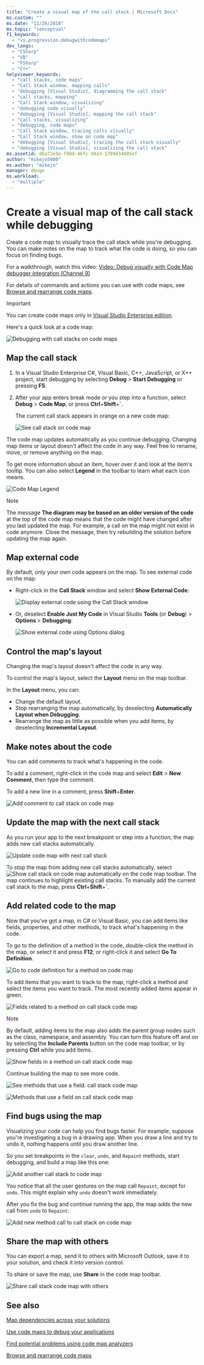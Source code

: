 ```yaml
---
title: "Create a visual map of the call stack | Microsoft Docs"
ms.custom: ""
ms.date: "11/26/2018"
ms.topic: "conceptual"
f1_keywords:
  - "vs.progression.debugwithcodemaps"
dev_langs:
  - "CSharp"
  - "VB"
  - "FSharp"
  - "C++"
helpviewer_keywords:
  - "call stacks, code maps"
  - "Call Stack window, mapping calls"
  - "debugging [Visual Studio], diagramming the call stack"
  - "call stacks, mapping"
  - "Call Stack window, visualizing"
  - "debugging code visually"
  - "debugging [Visual Studio], mapping the call stack"
  - "call stacks, visualizing"
  - "debugging, code maps"
  - "Call Stack window, tracing calls visually"
  - "Call Stack window, show on code map"
  - "debugging [Visual Studio], tracing the call stack visually"
  - "debugging [Visual Studio], visualizing the call stack"
ms.assetid: d6a72e5e-f88d-46fc-94a3-1789d34805ef
author: "mikejo5000"
ms.author: "mikejo"
manager: douge
ms.workload:
  - "multiple"
---
```

# Create a visual map of the call stack while debugging 

Create a code map to visually trace the call stack while you're debugging. You can make notes on the map to track what the code is doing, so you can focus on finding bugs.

For a walkthrough, watch this video: 
[Video: Debug visually with Code Map debugger integration (Channel 9)](http://go.microsoft.com/fwlink/?LinkId=293418)

For details of commands and actions you can use with code maps, see [Browse and rearrange code maps](../modeling/browse-and-rearrange-code-maps.md).

>[!IMPORTANT]
>You can create code maps only in [Visual Studio Enterprise edition](https://visualstudio.microsoft.com/downloads/?utm_medium=microsoft&utm_source=docs.microsoft.com&utm_campaign=button+cta&utm_content=download+vs2017).

Here's a quick look at a code map:

 ![Debugging with call stacks on code maps](../debugger/media/debuggermap_overview.png "DebuggerMap_Overview")

##  <a name="MapStack"></a> Map the call stack

1. In a Visual Studio Enterprise C#, Visual Basic, C++, JavaScript, or X++ project, start debugging by selecting **Debug** > **Start Debugging** or pressing **F5**.
   
1. After your app enters break mode or you step into a function, select **Debug** > **Code Map**, or press **Ctrl**+**Shift**+**`**.

   The current call stack appears in orange on a new code map:

   ![See call stack on code map](../debugger/media/debuggermap_seeundocallstack.png "DebuggerMap_SeeUndoCallStack")

The code map updates automatically as you continue debugging. Changing map items or layout doesn't affect the code in any way. Feel free to rename, move, or remove anything on the map.

To get more information about an item, hover over it and look at the item's tooltip. You can also select **Legend** in the toolbar to learn what each icon means.

![Code Map Legend](../debugger/media/debuggermap_showlegend.png "Code Map Legend")

>[!NOTE]
>The message **The diagram may be based on an older version of the code** at the top of the code map means that the code might have changed after you last updated the map. For example, a call on the map might not exist in code anymore. Close the message, then try rebuilding the solution before updating the map again.

## Map external code

By default, only your own code appears on the map. To see external code on the map:
  
- Right-click in the **Call Stack** window and select **Show External Code**:
  
  ![Display external code using the Call Stack window](../debugger/media/debuggermap_callstackmenu.png "DebuggerMap_CallStackMenu")
- Or, deselect **Enable Just My Code** in Visual Studio **Tools** (or **Debug**) > **Options** > **Debugging**:
  
  ![Show external code using Options dialog](../debugger/media/debuggermap_debugoptions.png "DebuggerMap_DebugOptions")

## Control the map's layout

Changing the map's layout doesn't affect the code in any way. 

To control the map's layout, select the **Layout** menu on the map toolbar. 

In the **Layout** menu, you can:

-   Change the default layout.
-   Stop rearranging the map automatically, by deselecting **Automatically Layout when Debugging**.
-   Rearrange the map as little as possible when you add items, by deselecting **Incremental Layout**.

##  <a name="MakeNotes"></a> Make notes about the code

You can add comments to track what's happening in the code. 

To add a comment, right-click in the code map and select **Edit** > **New Comment**, then type the comment. 

To add a new line in a comment, press **Shift**+**Enter**.

 ![Add comment to call stack on code map](../debugger/media/debuggermap_addcomment.png "DebuggerMap_AddComment")

##  <a name="UpdateMap"></a> Update the map with the next call stack

As you run your app to the next breakpoint or step into a function, the map adds new call stacks automatically.

![Update code map with next call stack](../debugger/media/debuggermap_addclearcallstack.png "DebuggerMap_AddClearCallStack")

To stop the map from adding new call stacks automatically, select ![Show call stack on code map automatically](../debugger/media/debuggermap_automaticupdateicon.gif "Show call stack on code map automatically") on the code map toolbar. The map continues to highlight existing call stacks. To manually add the current call stack to the map, press **Ctrl**+**Shift**+**`**. 

##  <a name="AddRelatedCode"></a> Add related code to the map

Now that you've got a map, in C# or Visual Basic, you can add items like fields, properties, and other methods, to track what's happening in the code. 

To go to the definition of a method in the code, double-click the method in the map, or select it and press **F12**, or right-click it and select **Go To Definition**.

![Go to code definition for a method on code map](../debugger/media/debuggermap_gotocodedefinition.png "DebuggerMap_GoToCodeDefinition")

To add items that you want to track to the map, right-click a method and select the items you want to track. The most recently added items appear in green.

![Fields related to a method on call stack code map](../debugger/media/debuggermap_showedfields.png "DebuggerMap_ShowedFields")

>[!NOTE]
>By default, adding items to the map also adds the parent group nodes such as the class, namespace, and assembly. You can turn this feature off and on by selecting the **Include Parents** button on the code map toolbar, or by pressing **Ctrl** while you add items.

![Show fields in a method on call stack code map](../debugger/media/debuggermap_showfields.png "DebuggerMap_ShowFields")

Continue building the map to see more code.

 ![See methods that use a field: call stack code map](../debugger/media/debuggermap_findallreferences.png "DebuggerMap_FindAllReferences")

 ![Methods that use a field on call stack code map](../debugger/media/debuggermap_foundallreferences.png "DebuggerMap_FoundAllReferences")

##  <a name="FindBugs"></a> Find bugs using the map
 Visualizing your code can help you find bugs faster. For example, suppose you're investigating a bug in a drawing app. When you draw a line and try to undo it, nothing happens until you draw another line.

 So you set breakpoints in the `clear`, `undo`, and `Repaint` methods, start debugging, and build a map like this one:

 ![Add another call stack to code map](../debugger/media/debuggermap_addpaintobjectcallstack.png "DebuggerMap_AddPaintObjectCallStack")

 You notice that all the user gestures on the map call `Repaint`, except for `undo`. This might explain why `undo` doesn't work immediately.

 After you fix the bug and continue running the app, the map adds the new call from `undo` to `Repaint`:

 ![Add new method call to call stack on code map](../debugger/media/debuggermap_addnewcallforrepaint.png "DebuggerMap_AddNewCallForRepaint")

## Share the map with others

You can export a map, send it to others with Microsoft Outlook, save it to your solution, and check it into version control.

To share or save the map, use **Share** in the code map toolbar. 

![Share call stack code map with others](../debugger/media/debuggermap_sharewithothers.png "Share call stack code map with others")

## See also
[Map dependencies across your solutions](../modeling/map-dependencies-across-your-solutions.md)

[Use code maps to debug your applications](../modeling/use-code-maps-to-debug-your-applications.md)

[Find potential problems using code map analyzers](../modeling/find-potential-problems-using-code-map-analyzers.md)

[Browse and rearrange code maps](../modeling/browse-and-rearrange-code-maps.md)
